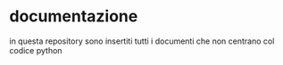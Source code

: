 # documentazione
in questa repository sono insertiti tutti i documenti che non centrano col codice python
